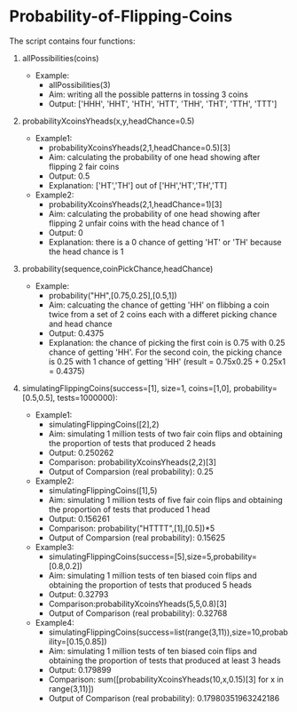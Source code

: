 # Probability-of-Flipping-Coins

The script contains four functions: 
1. allPossibilities(coins)
   - Example: 
     - allPossibilities(3)
     - Aim: writing all the possible patterns in tossing 3 coins 
     - Output: ['HHH', 'HHT', 'HTH', 'HTT', 'THH', 'THT', 'TTH', 'TTT']
 
 
2. probabilityXcoinsYheads(x,y,headChance=0.5)
   - Example1: 
     - probabilityXcoinsYheads(2,1,headChance=0.5)[3]
     - Aim: calculating the probability of one head showing after flipping 2 fair coins 
     - Output: 0.5 
     - Explanation: ['HT','TH'] out of ['HH','HT','TH','TT]
   - Example2:
     - probabilityXcoinsYheads(2,1,headChance=1)[3]
     - Aim: calculating the probability of one head showing after flipping 2 unfair coins with the head chance of 1
     - Output: 0
     - Explanation: there is a 0 chance of getting 'HT' or 'TH' because the head chance is 1
   
   
3. probability(sequence,coinPickChance,headChance)
   - Example: 
      - probability("HH",[0.75,0.25],[0.5,1])
      - Aim: calcuating the chance of getting 'HH' on flibbing a coin twice from a set of 2 coins each with a differet picking chance and head chance
      - Output: 0.4375
      - Explanation: the chance of picking the first coin is 0.75 with 0.25 chance of getting 'HH'. For the second coin, the picking chance is 0.25 with 1 chance of getting 'HH' (result = 0.75x0.25 + 0.25x1 = 0.4375)


4. simulatingFlippingCoins(success=[1], size=1, coins=[1,0], probability=[0.5,0.5], tests=1000000):
   - Example1: 
      - simulatingFlippingCoins([2],2)
      - Aim: simulating 1 million tests of two fair coin flips and obtaining the proportion of tests that produced 2 heads
      - Output: 0.250262
      - Comparison: probabilityXcoinsYheads(2,2)[3]
      - Output of Comparsion (real probability): 0.25
   - Example2: 
      - simulatingFlippingCoins([1],5)
      - Aim: simulating 1 million tests of five fair coin flips and obtaining the proportion of tests that produced 1 head
      - Output: 0.156261
      - Comparison: probability("HTTTT",[1],[0.5])*5 
      - Output of Comparsion (real probability): 0.15625
   - Example3:
      - simulatingFlippingCoins(success=[5],size=5,probability=[0.8,0.2])
      - Aim: simulating 1 million tests of ten biased coin flips and obtaining the proportion of tests that produced 5 heads
      - Output: 0.32793
      - Comparison:probabilityXcoinsYheads(5,5,0.8)[3]
      - Output of Comparison (real probability): 0.32768
   - Example4: 
      - simulatingFlippingCoins(success=list(range(3,11)),size=10,probability=[0.15,0.85])
      - Aim: simulating 1 million tests of ten biased coin flips and obtaining the proportion of tests that produced at least 3 heads
      - Output: 0.179899
      - Comparison: sum([probabilityXcoinsYheads(10,x,0.15)[3] for x in range(3,11)])
      - Output of Comparison (real probability): 0.17980351963242186

